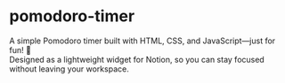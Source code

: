 # pomodoro-timer
A simple Pomodoro timer built with HTML, CSS, and JavaScript—just for fun! 🎯   
Designed as a lightweight widget for Notion, so you can stay focused without leaving your workspace.
